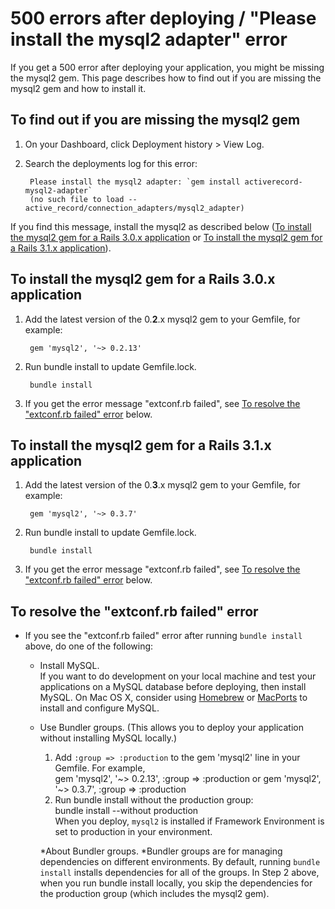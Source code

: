 # 500 errors after deploying / "Please install the mysql2 adapter" error

If you get a 500 error after deploying your application, you might be missing the mysql2 gem. This page describes how to find out if you are missing the mysql2 gem and how to install it.

## To find out if you are missing the mysql2 gem

1. On your Dashboard, click Deployment history > View Log.

2. Search the deployments log for this error:  

        Please install the mysql2 adapter: `gem install activerecord-mysql2-adapter`
	    (no such file to load -- active_record/connection_adapters/mysql2_adapter)
	
If you find this message, install the mysql2 as described below ([To install the mysql2 gem for a Rails 3.0.x application][1] or [To install the mysql2 gem for a Rails 3.1.x application][2]).

<h2 id="rails30"> To install the mysql2 gem for a Rails 3.0.x application</h2>

1. Add the latest version of the 0.**2**.x mysql2 gem to your Gemfile, for example:

        gem 'mysql2', '~> 0.2.13'

2. Run bundle install to update Gemfile.lock.

        bundle install

3. If you get the error message "extconf.rb failed", see [To resolve the "extconf.rb failed" error][3] below.

<h2 id="rails31"> To install the mysql2 gem for a Rails 3.1.x application </h2>

1. Add the latest version of the 0.**3**.x mysql2 gem to your Gemfile, for example:

	    gem 'mysql2', '~> 0.3.7'

2. Run bundle install to update Gemfile.lock.

	    bundle install

3. If you get the error message "extconf.rb failed", see [To resolve the "extconf.rb failed" error][3] below.

<h2 id="extconf">To resolve the "extconf.rb failed" error</h2>

* If you see the "extconf.rb failed" error after running `bundle install` above, do one of the following:  

    * Install MySQL.  
        If you want to do development on your local machine and test your applications on a MySQL database before deploying, then install MySQL. On Mac OS X, consider using [Homebrew](http://mxcl.github.com/homebrew/) or [MacPorts](http://www.macports.org) to install and configure MySQL.
 
    * Use Bundler groups. (This allows you to deploy your application without installing MySQL locally.)
        1. Add `:group => :production` to the gem 'mysql2' line in your Gemfile. For example,  
                gem 'mysql2', '~> 0.2.13', :group => :production
            or
	            gem 'mysql2', '~> 0.3.7', :group => :production
	    2. Run bundle install without the production group:    
	            bundle install --without production  
	        When you deploy, `mysql2` is installed if Framework Environment is set to production in your environment.
	
        *About Bundler groups. *Bundler groups are for managing dependencies on different environments. By default, running `bundle install` installs dependencies for all of the groups. In Step 2 above, when you run bundle install locally, you skip the dependencies for the production group (which includes the mysql2 gem).
	
[1]: #rails30        "rails30"
[2]: #rails31        "rails31"
[3]: #extconf        "extconf"
